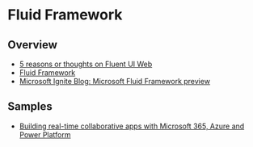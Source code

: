 # Fluid Framework

## Overview

- [5 reasons or thoughts on Fluent UI Web](https://n8d.at/5-reasons-or-thoughts-on-fluent-ui-web/)
- [Fluid Framework](https://fluidframework.com/docs/faq/)
- [Microsoft Ignite Blog: Microsoft Fluid Framework preview](https://techcommunity.microsoft.com/t5/microsoft-365-blog/microsoft-ignite-blog-microsoft-fluid-framework-preview/ba-p/978268)

## Samples

- [Building real-time collaborative apps with Microsoft 365, Azure and Power Platform](https://devblogs.microsoft.com/microsoft365dev/building-real-time-collaborative-apps-with-microsoft-365-azure-and-power-platform/)
